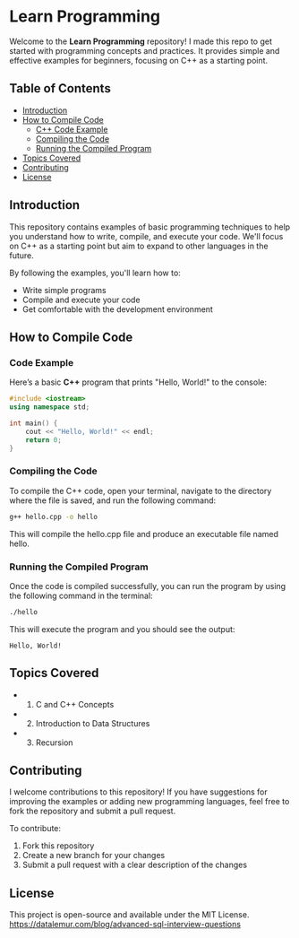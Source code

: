 # Learn Programming

Welcome to the **Learn Programming** repository! I made this repo to get started with programming concepts and practices. It provides simple and effective examples for beginners, focusing on C++ as a starting point.
## Table of Contents

- [Introduction](#introduction)
- [How to Compile Code](#how-to-compile-code)
  - [C++ Code Example](#code-example)
  - [Compiling the Code](#compiling-the-code)
  - [Running the Compiled Program](#running-the-compiled-program)
- [Topics Covered](#topics-covered)
- [Contributing](#contributing)
- [License](#license)

## Introduction

This repository contains examples of basic programming techniques to help you understand how to write, compile, and execute your code. We'll focus on C++ as a starting point but aim to expand to other languages in the future.

By following the examples, you'll learn how to:

- Write simple programs
- Compile and execute your code
- Get comfortable with the development environment

## How to Compile Code

### Code Example

Here’s a basic **C++** program that prints "Hello, World!" to the console:

```cpp
#include <iostream>
using namespace std;

int main() {
    cout << "Hello, World!" << endl;
    return 0;
}
```

### Compiling the Code

To compile the C++ code, open your terminal, navigate to the directory where the file is saved, and run the following command:

```bash
g++ hello.cpp -o hello
```

This will compile the hello.cpp file and produce an executable file named hello.

### Running the Compiled Program

Once the code is compiled successfully, you can run the program by using the following command in the terminal:

```bash
./hello
```

This will execute the program and you should see the output:

```
Hello, World!
```

## Topics Covered

- 1. C and C++ Concepts
- 2. Introduction to Data Structures
- 3. Recursion

## Contributing

I welcome contributions to this repository! If you have suggestions for improving the examples or adding new programming languages, feel free to fork the repository and submit a pull request.

To contribute:

1. Fork this repository
2. Create a new branch for your changes
3. Submit a pull request with a clear description of the changes

## License

This project is open-source and available under the MIT License.
https://datalemur.com/blog/advanced-sql-interview-questions